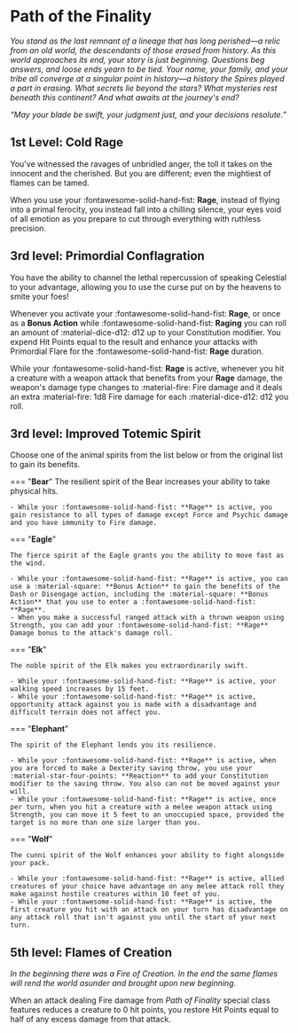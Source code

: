 # Path of the Finality

*You stand as the last remnant of a lineage that has long  perished—a relic from an old world, the descendants of those erased from history. As this world approaches its end, your story is just beginning. Questions beg answers, and loose ends yearn to be tied. Your name, your family, and your tribe all converge at a singular point in history—a history the Spires played a part in erasing. What secrets lie beyond the stars? What mysteries rest beneath this continent? And what awaits at the journey's end?*

*“May your blade be swift, your judgment just, and your decisions resolute.”*

## 1st Level: Cold Rage

You've witnessed the ravages of unbridled anger, the toll it takes on the innocent and the cherished. But you are different; even the mightiest of flames can be tamed.

When you use your :fontawesome-solid-hand-fist: **Rage**, instead of flying into a primal ferocity, you instead fall into a chilling silence, your eyes void of all emotion as you prepare to cut through everything with ruthless precision.

## 3rd level: Primordial Conflagration

You have the ability to channel the lethal repercussion of speaking Celestial to your advantage, allowing you to use the curse put on by the heavens to smite your foes!

Whenever you activate your :fontawesome-solid-hand-fist: **Rage**, or once as a **Bonus Action** while :fontawesome-solid-hand-fist: **Raging** you can roll an amount of :material-dice-d12: d12 up to your Constitution modifier. You expend Hit Points equal to the result and enhance your attacks with Primordial Flare for the :fontawesome-solid-hand-fist: **Rage** duration.

While your :fontawesome-solid-hand-fist: **Rage** is active, whenever you hit a creature with a weapon attack that benefits from your **Rage** damage, the weapon's damage type changes to :material-fire: Fire damage and it deals an extra :material-fire: 1d8 Fire damage for each :material-dice-d12: d12 you roll.

## 3rd level: Improved Totemic Spirit

Choose one of the animal spirits from the list below or from the original list to gain its benefits.

=== "**Bear**"
    The resilient spirit of the Bear increases your ability to take physical hits. 

    - While your :fontawesome-solid-hand-fist: **Rage** is active, you gain resistance to all types of damage except Force and Psychic damage and you have immunity to Fire damage.

=== "**Eagle**" 
    
    The fierce spirit of the Eagle grants you the ability to move fast as the wind. 

    - While your :fontawesome-solid-hand-fist: **Rage** is active, you can use a :material-square: **Bonus Action** to gain the benefits of the Dash or Disengage action, including the :material-square: **Bonus Action** that you use to enter a :fontawesome-solid-hand-fist: **Rage**.
    - When you make a successful ranged attack with a thrown weapon using Strength, you can add your :fontawesome-solid-hand-fist: **Rage** Damage bonus to the attack's damage roll.

=== "**Elk**" 

    The noble spirit of the Elk makes you extraordinarily swift. 

    - While your :fontawesome-solid-hand-fist: **Rage** is active, your walking speed increases by 15 feet.
    - While your :fontawesome-solid-hand-fist: **Rage** is active, opportunity attack against you is made with a disadvantage and difficult terrain does not affect you.

=== "**Elephant**"

    The spirit of the Elephant lends you its resilience. 

    - While your :fontawesome-solid-hand-fist: **Rage** is active, when you are forced to make a Dexterity saving throw, you use your :material-star-four-points: **Reaction** to add your Constitution modifier to the saving throw. You also can not be moved against your will.
    - While your :fontawesome-solid-hand-fist: **Rage** is active, once per turn, when you hit a creature with a melee weapon attack using Strength, you can move it 5 feet to an unoccupied space, provided the target is no more than one size larger than you.

=== "**Wolf**"
    
    The cunni spirit of the Wolf enhances your ability to fight alongside your pack. 

    - While your :fontawesome-solid-hand-fist: **Rage** is active, allied creatures of your choice have advantage on any melee attack roll they make against hostile creatures within 10 feet of you.
    - While your :fontawesome-solid-hand-fist: **Rage** is active, the first creature you hit with an attack on your turn has disadvantage on any attack roll that isn't against you until the start of your next turn.

## 5th level: Flames of Creation

*In the beginning there was a Fire of Creation. In the end the same flames will rend the world asunder and brought upon new beginning.*

When an attack dealing Fire damage from *Path of Finality* special class features reduces a creature to 0 hit points, you restore Hit Points equal to half of any excess damage from that attack.

